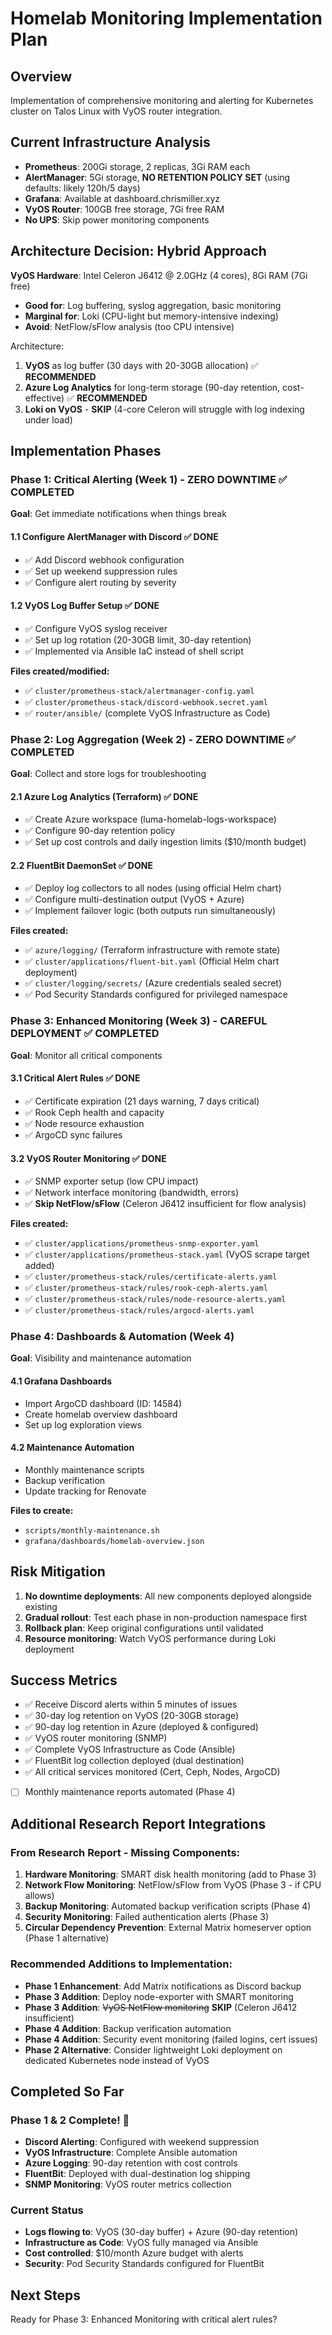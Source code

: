 # Homelab Monitoring Implementation Plan

## Overview
Implementation of comprehensive monitoring and alerting for Kubernetes cluster on Talos Linux with VyOS router integration.

## Current Infrastructure Analysis
- **Prometheus**: 200Gi storage, 2 replicas, 3Gi RAM each
- **AlertManager**: 5Gi storage, **NO RETENTION POLICY SET** (using defaults: likely 120h/5 days)
- **Grafana**: Available at dashboard.chrismiller.xyz
- **VyOS Router**: 100GB free storage, 7Gi free RAM
- **No UPS**: Skip power monitoring components

## Architecture Decision: Hybrid Approach
**VyOS Hardware**: Intel Celeron J6412 @ 2.0GHz (4 cores), 8Gi RAM (7Gi free)
- **Good for**: Log buffering, syslog aggregation, basic monitoring
- **Marginal for**: Loki (CPU-light but memory-intensive indexing)
- **Avoid**: NetFlow/sFlow analysis (too CPU intensive)

Architecture:
1. **VyOS** as log buffer (30 days with 20-30GB allocation) ✅ **RECOMMENDED**
2. **Azure Log Analytics** for long-term storage (90-day retention, cost-effective) ✅ **RECOMMENDED**  
3. **Loki on VyOS** - **SKIP** (4-core Celeron will struggle with log indexing under load)

## Implementation Phases

### Phase 1: Critical Alerting (Week 1) - ZERO DOWNTIME ✅ **COMPLETED**
**Goal**: Get immediate notifications when things break

#### 1.1 Configure AlertManager with Discord ✅ **DONE**
- ✅ Add Discord webhook configuration
- ✅ Set up weekend suppression rules  
- ✅ Configure alert routing by severity

#### 1.2 VyOS Log Buffer Setup ✅ **DONE** 
- ✅ Configure VyOS syslog receiver
- ✅ Set up log rotation (20-30GB limit, 30-day retention)
- ✅ Implemented via Ansible IaC instead of shell script

**Files created/modified:**
- ✅ `cluster/prometheus-stack/alertmanager-config.yaml`
- ✅ `cluster/prometheus-stack/discord-webhook.secret.yaml`
- ✅ `router/ansible/` (complete VyOS Infrastructure as Code)

### Phase 2: Log Aggregation (Week 2) - ZERO DOWNTIME ✅ **COMPLETED**
**Goal**: Collect and store logs for troubleshooting

#### 2.1 Azure Log Analytics (Terraform) ✅ **DONE**
- ✅ Create Azure workspace (luma-homelab-logs-workspace)
- ✅ Configure 90-day retention policy
- ✅ Set up cost controls and daily ingestion limits ($10/month budget)

#### 2.2 FluentBit DaemonSet ✅ **DONE**
- ✅ Deploy log collectors to all nodes (using official Helm chart)
- ✅ Configure multi-destination output (VyOS + Azure)
- ✅ Implement failover logic (both outputs run simultaneously)

**Files created:**
- ✅ `azure/logging/` (Terraform infrastructure with remote state)
- ✅ `cluster/applications/fluent-bit.yaml` (Official Helm chart deployment)
- ✅ `cluster/logging/secrets/` (Azure credentials sealed secret)
- ✅ Pod Security Standards configured for privileged namespace

### Phase 3: Enhanced Monitoring (Week 3) - CAREFUL DEPLOYMENT ✅ **COMPLETED**
**Goal**: Monitor all critical components

#### 3.1 Critical Alert Rules ✅ **DONE**
- ✅ Certificate expiration (21 days warning, 7 days critical)
- ✅ Rook Ceph health and capacity
- ✅ Node resource exhaustion
- ✅ ArgoCD sync failures

#### 3.2 VyOS Router Monitoring ✅ **DONE**
- ✅ SNMP exporter setup (low CPU impact)
- ✅ Network interface monitoring (bandwidth, errors)
- ✅ **Skip NetFlow/sFlow** (Celeron J6412 insufficient for flow analysis)

**Files created:**
- ✅ `cluster/applications/prometheus-snmp-exporter.yaml`
- ✅ `cluster/applications/prometheus-stack.yaml` (VyOS scrape target added)
- ✅ `cluster/prometheus-stack/rules/certificate-alerts.yaml`
- ✅ `cluster/prometheus-stack/rules/rook-ceph-alerts.yaml`
- ✅ `cluster/prometheus-stack/rules/node-resource-alerts.yaml`
- ✅ `cluster/prometheus-stack/rules/argocd-alerts.yaml`

### Phase 4: Dashboards & Automation (Week 4)
**Goal**: Visibility and maintenance automation

#### 4.1 Grafana Dashboards
- Import ArgoCD dashboard (ID: 14584)
- Create homelab overview dashboard
- Set up log exploration views

#### 4.2 Maintenance Automation
- Monthly maintenance scripts
- Backup verification
- Update tracking for Renovate

**Files to create:**
- `scripts/monthly-maintenance.sh`
- `grafana/dashboards/homelab-overview.json`

## Risk Mitigation
1. **No downtime deployments**: All new components deployed alongside existing
2. **Gradual rollout**: Test each phase in non-production namespace first
3. **Rollback plan**: Keep original configurations until validated
4. **Resource monitoring**: Watch VyOS performance during Loki deployment

## Success Metrics
- ✅ Receive Discord alerts within 5 minutes of issues
- ✅ 30-day log retention on VyOS (20-30GB storage)
- ✅ 90-day log retention in Azure (deployed & configured)
- ✅ VyOS router monitoring (SNMP)
- ✅ Complete VyOS Infrastructure as Code (Ansible)
- ✅ FluentBit log collection deployed (dual destination)
- ✅ All critical services monitored (Cert, Ceph, Nodes, ArgoCD)
- [ ] Monthly maintenance reports automated (Phase 4)

## Additional Research Report Integrations

### From Research Report - Missing Components:
1. **Hardware Monitoring**: SMART disk health monitoring (add to Phase 3)
2. **Network Flow Monitoring**: NetFlow/sFlow from VyOS (Phase 3 - if CPU allows)
3. **Backup Monitoring**: Automated backup verification scripts (Phase 4)
4. **Security Monitoring**: Failed authentication alerts (Phase 3)
5. **Circular Dependency Prevention**: External Matrix homeserver option (Phase 1 alternative)

### Recommended Additions to Implementation:
- **Phase 1 Enhancement**: Add Matrix notifications as Discord backup
- **Phase 3 Addition**: Deploy node-exporter with SMART monitoring
- **Phase 3 Addition**: ~~VyOS NetFlow monitoring~~ **SKIP** (Celeron J6412 insufficient)
- **Phase 4 Addition**: Backup verification automation
- **Phase 4 Addition**: Security event monitoring (failed logins, cert issues)
- **Phase 2 Alternative**: Consider lightweight Loki deployment on dedicated Kubernetes node instead of VyOS

## Completed So Far

### Phase 1 & 2 Complete! 🎉
- **Discord Alerting**: Configured with weekend suppression
- **VyOS Infrastructure**: Complete Ansible automation
- **Azure Logging**: 90-day retention with cost controls  
- **FluentBit**: Deployed with dual-destination log shipping
- **SNMP Monitoring**: VyOS router metrics collection

### Current Status
- **Logs flowing to**: VyOS (30-day buffer) + Azure (90-day retention)
- **Infrastructure as Code**: VyOS fully managed via Ansible
- **Cost controlled**: $10/month Azure budget with alerts
- **Security**: Pod Security Standards configured for FluentBit

## Next Steps
Ready for Phase 3: Enhanced Monitoring with critical alert rules?